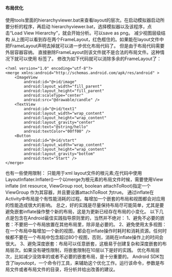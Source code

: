 #### 布局优化
使用tools里面的hierarchyviewer.bat来查看layout的层次。在启动模拟器启动所要分析的程序，再启动 hierarchyviewer.bat，选择模拟器以及该程序，点击“Load View Hierarchy”，就会开始分析。可以save as png。
<merge> 减少视图层级结构
从上图可以看到存在两个FrameLayout，红色框住的。如果能在layout文件中把FrameLayout声明去掉就可以进一步优化布局代码了。 但是由于布局代码需要外层容器容纳。
直接删除FrameLayout则该文件就不是合法的布局文件。这种情况下就可以使用<merge> 标签了。
修改为如下代码就可以消除多余的FrameLayout了：
```  
<?xml version="1.0" encoding="utf-8"?>
<merge xmlns:android="http://schemas.android.com/apk/res/android" >
    <ImageView
        android:id="@+id/image"
        android:layout_width="fill_parent"
        android:layout_height="fill_parent"
        android:scaleType="center"
        android:src="@drawable/candle" />
    <TextView
        android:id="@+id/text1"
        android:layout_width="wrap_content"
        android:layout_height="wrap_content"
        android:layout_gravity="center"
        android:text="@string/hello"
        android:textColor="00ff00" />
    <Button
        android:id="@+id/start"
        android:layout_width="wrap_content"
        android:layout_height="wrap_content"
        android:layout_gravity="bottom"
        android:text="Start" />
</merge>
```
<merge>也有一些使用限制： 只能用于xml layout文件的根元素;在代码中使用LayoutInflater.Inflater()一个以merge为根元素的布局文件时候，需要使用View inflate (int resource, ViewGroup root, boolean attachToRoot)指定一个ViewGroup 作为其容器，并且要设置attachToRoot 为true。
通过inflate在Activity中布局是个有性能消耗的过程。每增加一个嵌套的布局和视图都会对应用的性能造成很大的影响。
总之，好的实践是尽量保持布局尽可能简单，尤其是要避免嵌套inflate操作整个新的布局，这是为更新已经存在布局的小变化。
以下几点是包含在Android最佳实践指导原则里的，当然并不绝对：
1、避免不必要的嵌套：不要把一个布局放置在其他布局里，除非是必要的。
2、避免使用太多视图：在一个布局中每增加一个新的视图，都会在inflate操作时耗时和消耗资源。任何时候都不要在一个布局中包含超过80个视图，否则，消耗在inflate操作上的时间会很大。
3、避免深度嵌套：布局可以任意嵌套，这极易于创建复杂和深度嵌套的布局层次。如果没有硬性限制，将嵌套限制在10层以下是好的实践。
优化布局层次，比如减少没效率的或者不必要的嵌套布局，是十分重要的。
Android SDK包含了layoutopt，一个命令行工具，来辅助这个优化工作。运行该命令，参数是布局文件或者布局文件的目录，将分析并给出改善的建议。